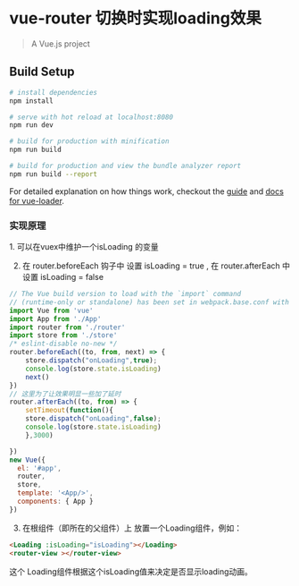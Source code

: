 # vue-router 切换时实现loading效果

> A Vue.js project

## Build Setup

``` bash
# install dependencies
npm install

# serve with hot reload at localhost:8080
npm run dev

# build for production with minification
npm run build

# build for production and view the bundle analyzer report
npm run build --report
```

For detailed explanation on how things work, checkout the [guide](http://vuejs-templates.github.io/webpack/) and [docs for vue-loader](http://vuejs.github.io/vue-loader).

<h3>实现原理</h3>
1. 可以在vuex中维护一个isLoading 的变量

2. 在 router.beforeEach 钩子中 设置 isLoading = true , 在 router.afterEach 中 设置 isLoading = false 

```js
// The Vue build version to load with the `import` command
// (runtime-only or standalone) has been set in webpack.base.conf with an alias.
import Vue from 'vue'
import App from './App'
import router from './router'
import store from './store'
/* eslint-disable no-new */
router.beforeEach((to, from, next) => {
  	store.dispatch("onLoading",true);
  	console.log(store.state.isLoading)
  	next()
})
// 这里为了让效果明显一些加了延时
router.afterEach((to, from) => {
	setTimeout(function(){
  	store.dispatch("onLoading",false);
  	console.log(store.state.isLoading)		
  	},3000)

})
new Vue({
  el: '#app',
  router,
  store,
  template: '<App/>',
  components: { App }
})
```

3. 在根组件（即<router-view>所在的父组件）上 放置一个Loading组件，例如：

```html
<Loading :isLoading="isLoading"></Loading> 
<router-view ></router-view>

```
这个 Loading组件根据这个isLoading值来决定是否显示loading动画。

